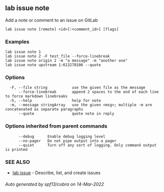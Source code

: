 ## lab issue note

Add a note or comment to an issue on GitLab

```
lab issue note [remote] <id>[:<comment_id>] [flags]
```

### Examples

```
lab issue note 1
lab issue note 2 -F test_file --force-linebreak
lab issue note origin 2 -m "a message" -m "another one"
lab issue note upstream 1:613278106 --quote
```

### Options

```
  -F, --file string           use the given file as the message
      --force-linebreak       append 2 spaces to the end of each line to force markdown linebreaks
  -h, --help                  help for note
  -m, --message stringArray   use the given <msg>; multiple -m are concatenated as separate paragraphs
      --quote                 quote note in reply
```

### Options inherited from parent commands

```
      --debug      Enable debug logging level
      --no-pager   Do not pipe output into a pager
      --quiet      Turn off any sort of logging. Only command output is printed
```

### SEE ALSO

* [lab issue](lab_issue.md)	 - Describe, list, and create issues

###### Auto generated by spf13/cobra on 14-Mar-2022

